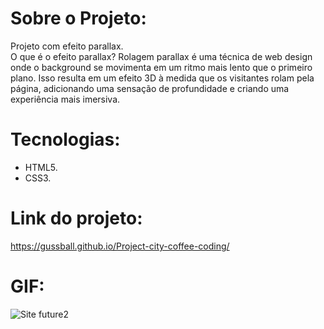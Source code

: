 # Sobre o Projeto:
Projeto com efeito parallax. <br>
O que é o efeito parallax? Rolagem parallax é uma técnica de web design onde o background se movimenta em um ritmo mais lento que o primeiro plano. Isso resulta em um efeito 3D à medida que os visitantes rolam pela página, adicionando uma sensação de profundidade e criando uma experiência mais imersiva.


# Tecnologias: 
- HTML5.
- CSS3.


# Link do projeto: 
https://gussball.github.io/Project-city-coffee-coding/


# GIF:
![Site future2](https://user-images.githubusercontent.com/112123706/198177455-7e7a4482-30e9-4701-b733-d0fe3d625a52.gif)


